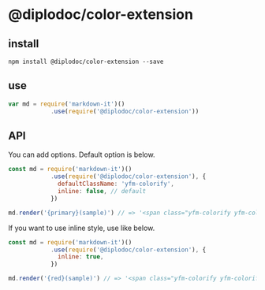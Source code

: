 # @diplodoc/color-extension

## install

```shell
npm install @diplodoc/color-extension --save
```

## use

```javascript
var md = require('markdown-it')()
            .use(require('@diplodoc/color-extension'))
```

## API

You can add options. Default option is below.

```javascript
const md = require('markdown-it')()
            .use(require('@diplodoc/color-extension'), {
              defaultClassName: 'yfm-colorify',
              inline: false, // default
            })

md.render('{primary}(sample)') // => '<span class="yfm-colorify yfm-colorify--primary">sample</span>'
```

If you want to use inline style, use like below.

```javascript
const md = require('markdown-it')()
            .use(require('@diplodoc/color-extension'), {
              inline: true,
            })

md.render('{red}(sample)') // => '<span class="yfm-colorify yfm-colorify--red" style="color: red;">sample</span>'
```
